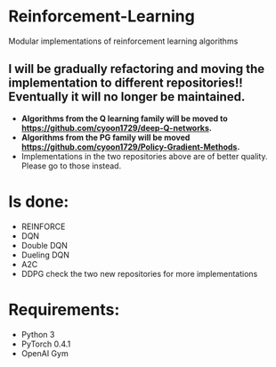# Reinforcement-Learning
Modular implementations of reinforcement learning algorithms

## I will be gradually refactoring and moving the implementation to different repositories!! Eventually it will no longer be maintained.
- **Algorithms from the Q learning family will be moved to https://github.com/cyoon1729/deep-Q-networks.**
- **Algorithms from the PG family will be moved https://github.com/cyoon1729/Policy-Gradient-Methods.**
- Implementations in the two repositories above are of better quality. Please go to those instead.


# Is done:
- REINFORCE
- DQN
- Double DQN
- Dueling DQN
- A2C
- DDPG
check the two new repositories for more implementations

# Requirements:
- Python 3
- PyTorch 0.4.1
- OpenAI Gym


